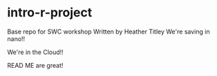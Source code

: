 # intro-r-project
Base repo for SWC workshop
Written by Heather Titley
We're saving in nano!!


We're in the Cloud!! 

READ ME are great! 
